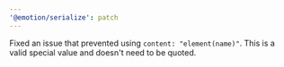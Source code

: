 ```yaml
---
'@emotion/serialize': patch
---
```


Fixed an issue that prevented using `content: "element(name)"`. This is a valid special value and doesn't need to be quoted.
